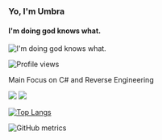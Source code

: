 ### Yo, I'm Umbra
#### I'm doing god knows what.
![I'm doing god knows what.](https://i.imgur.com/l3nvo5d.gif)

![Profile views](https://gpvc.arturio.dev/Umbra999)  

Main Focus on C# and Reverse Engineering

<a href="https://logout.space" target="_blank"> <img src="https://discord.c99.nl/widget/theme-1/155552545782235137.png"/></a>
<a href="https://logout.space" target="_blank"> <img src="https://discord.c99.nl/widget/theme-1/99546079980187648.png"/></a>

[![Top Langs](https://github-readme-stats.vercel.app/api/top-langs/?username=Umbra999)](https://github.com/anuraghazra/github-readme-stats)

![GitHub metrics](https://metrics.lecoq.io/Umbra999)  

